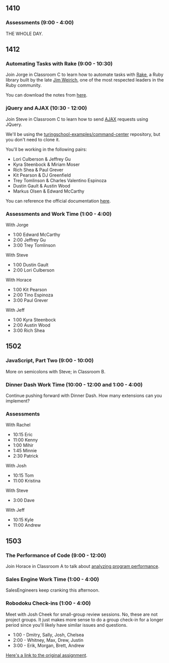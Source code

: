 ## 1410

### Assessments (9:00 - 4:00)

THE WHOLE DAY.

## 1412

### Automating Tasks with Rake (9:00 - 10:30)

Join Jorge in Classroom C to learn how to automate tasks with [Rake](https://github.com/ruby/rake), a Ruby library built by the late [Jim Weirich](http://en.wikipedia.org/wiki/Jim_Weirich), one of the most respected leaders in the Ruby community.

You can download the notes from [here](https://www.dropbox.com/s/v0npx56isv5dcjm/Turing%20-%20Task%20Automation%20with%20Rake%20%28Notes%29.pages?dl=0).

### jQuery and AJAX (10:30 - 12:00)

Join Steve in Classroom C to learn how to send [AJAX](http://en.wikipedia.org/wiki/Ajax_(programming)) requests using JQuery.

We'll be using the [turingschool-examples/command-center][cc] repository, but you don't need to clone it.

[cc]: https://github.com/turingschool-examples/command-center

You'll be working in the following pairs:

* Lori Culberson & Jeffrey Gu
* Kyra Steenbock & Miriam Moser
* Rich Shea & Paul Grever
* Kit Pearson & DJ Greenfield
* Trey Tomlinson & Charles Valentino Espinoza
* Dustin Gault & Austin Wood
* Markus Olsen & Edward McCarthy

You can reference the official documentation [here](http://api.jquery.com/jquery.ajax/).

### Assessments and Work Time (1:00 - 4:00)

With Jorge

* 1:00 Edward McCarthy
* 2:00 Jeffrey Gu
* 3:00 Trey Tomlinson

With Steve

* 1:00 Dustin Gault
* 2:00 Lori Culberson

With Horace

* 1:00 Kit Pearson
* 2:00 Tino Espinoza
* 3:00 Paul Grever

With Jeff

* 1:00 Kyra Steenbock
* 2:00 Austin Wood
* 3:00 Rich Shea

## 1502

### JavaScript, Part Two (9:00 - 10:00)

More on semicolons with Steve; in Classroom B.

### Dinner Dash Work Time (10:00 - 12:00 and 1:00 - 4:00)

Continue pushing forward with Dinner Dash. How many extensions can you implement?

### Assessments

With Rachel

* 10:15 Eric
* 11:00 Kenny
* 1:00 Mihir
* 1:45 Minnie
* 2:30 Patrick

With Josh

* 10:15 Tom
* 11:00 Kristina

With Steve

* 3:00 Dave

With Jeff

* 10:15 Kyle
* 11:00 Andrew

## 1503

### The Performance of Code (9:00 - 12:00)

Join Horace in Classroom A to talk about [analyzing program performance](https://github.com/turingschool/lesson_plans/blob/master/ruby_01-object_oriented_programming_with_ruby/performance_of_code.markdown).

### Sales Engine Work Time (1:00 - 4:00)

SalesEngineers keep cranking this afternoon.

### Robodoku Check-ins (1:00 - 4:00)

Meet with Josh Cheek for small-group review sessions. No, these are not project groups. It just makes more sense to do
 a  group check-in for a longer period since you'll likely have similar issues and questions.

* 1:00 - Dmitry, Sally, Josh, Chelsea
* 2:00 - Whitney, Max, Drew, Justin
* 3:00 - Erik, Morgan, Brett, Andrew

[Here's a link to the original assignment](https://github.com/JumpstartLab/curriculum/blob/master/source/projects/robodoku.markdown).
